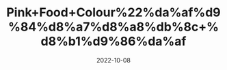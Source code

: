 ---
title: 'Pink+Food+Colour%22%da%af%d9%84%d8%a7%d8%a8%db%8c+%d8%b1%d9%86%da%af'
date: '2022-10-08' 
metatag: '' 
inventory: '0' 
draft: false 
# meta description 
shortDescripton: ''
description: 'Food+Colour'
longdescription: ''
featured: True
# product Price
price: '40.0'
# Product Short Description
shortDescription: ''
productID: '9A898402-6725-ED11-9968-005056B3A416'
type: 'products'
category: 'Food+Colour' 
thumnailproduct: 'https://eraconnect.blob.core.windows.net/product-images/aminsaddiquidawakhana/9A898402-6725-ED11-9968-005056B3A416.webp' 
images:
  - image: 'https://eraconnect.blob.core.windows.net/product-images/aminsaddiquidawakhana/9A898402-6725-ED11-9968-005056B3A416.webp'  
Variants:
---